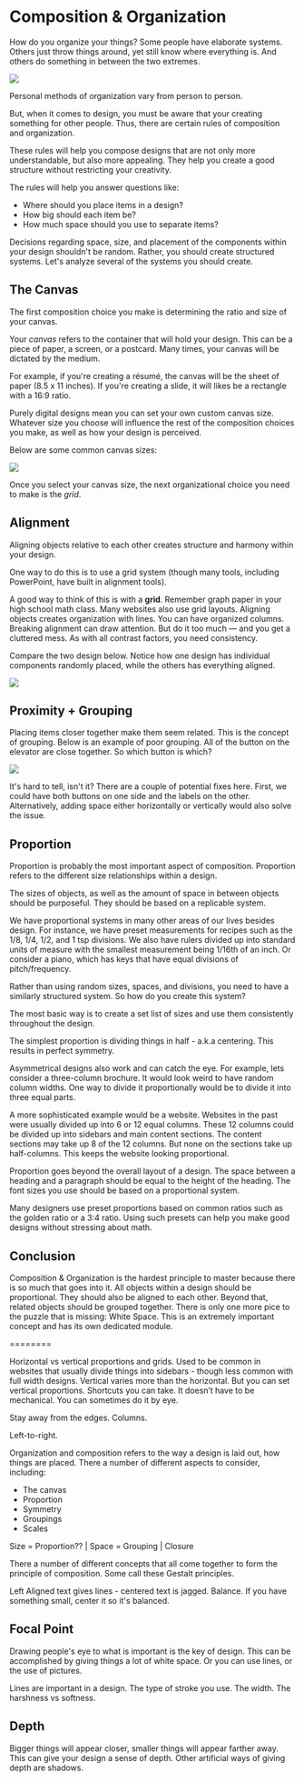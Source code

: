 # Composition & Organization
How do you organize your things? Some people have elaborate systems. Others just throw things around, yet still know where everything is. And others do something in between the two extremes.

<img src="#">

Personal methods of organization vary from person to person.

But, when it comes to design, you must be aware that your creating something for other people. Thus, there are certain rules of composition and organization.

These rules will help you compose designs that are not only more understandable, but also more appealing. They help you create a good structure without restricting your creativity.

The rules will help you answer questions like:
* Where should you place items in a design?
* How big should each item be?
* How much space should you use to separate items?

Decisions regarding space, size, and placement of the components within your design shouldn't be random. Rather, you should create structured systems. Let's analyze several of the systems you should create.

## The Canvas
The first composition choice you make is determining the ratio and size of your canvas.

Your *canvas* refers to the container that will hold your design. This can be a piece of paper, a screen, or a postcard. Many times, your canvas will be dictated by the medium.

For example, if you're creating a résumé, the canvas will be the sheet of paper (8.5 x 11 inches). If you're creating a slide, it will likes be a rectangle with a 16:9 ratio.

Purely digital designs mean you can set your own custom canvas size. Whatever size you choose will influence the rest of the composition choices you make, as well as how your design is perceived.

Below are some common canvas sizes:

<img src="#">

Once you select your canvas size, the next organizational choice you need to make is the *grid*.

## Alignment
Aligning objects relative to each other creates structure and harmony within your design.

One way to do this is to use a grid system (though many tools, including PowerPoint, have built in alignment tools).

A good way to think of this is with a **grid**. Remember graph paper in your high school math class. Many websites also use grid layouts. Aligning objects creates organization with lines. You can have organized columns. Breaking alignment can draw attention. But do it too much — and you get a cluttered mess. As with all contrast factors, you need consistency.

Compare the two design below. Notice how one design has individual components randomly placed, while the others has everything aligned.

<img src="#">

## Proximity + Grouping
Placing items closer together make them seem related. This is the concept of grouping. Below is an example of poor grouping. All of the button on the elevator are close together. So which button is which?

<img src="#">

It's hard to tell, isn't it? There are a couple of potential fixes here. First, we could have both buttons on one side and the labels on the other. Alternatively, adding space either horizontally or vertically would also solve the issue.

## Proportion
Proportion is probably the most important aspect of composition. Proportion refers to the different size relationships within a design.

The sizes of objects, as well as the amount of space in between objects should be purposeful. They should be based on a replicable system.

We have proportional systems in many other areas of our lives besides design. For instance, we have preset measurements for recipes such as the 1/8, 1/4, 1/2, and 1 tsp divisions. We also have rulers divided up into standard units of measure with the smallest measurement being 1/16th of an inch. Or consider a piano, which has keys that have equal divisions of pitch/frequency.

Rather than using random sizes, spaces, and divisions, you need to have a similarly structured system. So how do you create this system?

The most basic way is to create a set list of sizes and use them consistently throughout the design.

The simplest proportion is dividing things in half - a.k.a centering. This results in perfect symmetry.

Asymmetrical designs also work and can catch the eye. For example, lets consider a three-column brochure. It would look weird to have random column widths. One way to divide it proportionally would be to divide it into three equal parts.

A more sophisticated example would be a website. Websites in the past were usually divided up into 6 or 12 equal columns. These 12 columns could be divided up into sidebars and main content sections. The content sections may take up 8 of the 12 columns. But none on the sections take up half-columns. This keeps the website looking proportional.

Proportion goes beyond the overall layout of a design. The space between a heading and a paragraph should be equal to the height of the heading. The font sizes you use should be based on a proportional system.

Many designers use preset proportions based on common ratios such as the golden ratio or a 3:4 ratio. Using such presets can help you make good designs without stressing about math.

## Conclusion
Composition & Organization is the hardest principle to master because there is so much that goes into it. All objects within a design should be proportional. They should also be aligned to each other. Beyond that, related objects should be grouped together. There is only one more pice to the puzzle that is missing: White Space. This is an extremely important concept and has its own dedicated module.



========

Horizontal vs vertical proportions and grids. Used to be common in websites that usually divide things into sidebars - though less common with full width designs. Vertical varies more than the horizontal. But you can set vertical proportions. Shortcuts you can take. It doesn’t have to be mechanical. You can sometimes do it by eye.


Stay away from the edges. Columns.

Left-to-right.

Organization and composition refers to the way a design is laid out, how things are placed. There a number of different aspects to consider, including:
* The canvas
* Proportion
* Symmetry
* Groupings
* Scales

Size = Proportion?? |
Space = Grouping |
Closure


There a number of different concepts that all come together to form the principle of composition. Some call these Gestalt principles.

Left Aligned text gives lines - centered text is jagged. Balance. If you have something small, center it so it's balanced.


## Focal Point
Drawing people's eye to what is important is the key of design. This can be accomplished by giving things a lot of white space. Or you can use lines, or the use of pictures.

Lines are important in a design. The type of stroke you use. The width. The harshness vs softness.

## Depth
Bigger things will appear closer, smaller things will appear farther away. This can give your design a sense of depth. Other artificial ways of giving depth are shadows.
